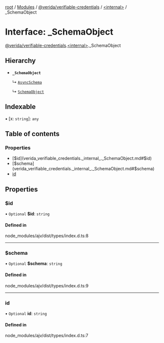 [root](../README.md) / [Modules](../modules.md) / [@verida/verifiable-credentials](../modules/verida_verifiable_credentials.md) / [<internal\>](../modules/verida_verifiable_credentials._internal_.md) / \_SchemaObject

# Interface: \_SchemaObject

[@verida/verifiable-credentials](../modules/verida_verifiable_credentials.md).[<internal\>](../modules/verida_verifiable_credentials._internal_.md)._SchemaObject

## Hierarchy

- **`_SchemaObject`**

  ↳ [`AsyncSchema`](verida_verifiable_credentials._internal_.AsyncSchema.md)

  ↳ [`SchemaObject`](verida_verifiable_credentials._internal_.SchemaObject.md)

## Indexable

▪ [x: `string`]: `any`

## Table of contents

### Properties

- [$id](verida_verifiable_credentials._internal_._SchemaObject.md#$id)
- [$schema](verida_verifiable_credentials._internal_._SchemaObject.md#$schema)
- [id](verida_verifiable_credentials._internal_._SchemaObject.md#id)

## Properties

### $id

• `Optional` **$id**: `string`

#### Defined in

node_modules/ajv/dist/types/index.d.ts:8

___

### $schema

• `Optional` **$schema**: `string`

#### Defined in

node_modules/ajv/dist/types/index.d.ts:9

___

### id

• `Optional` **id**: `string`

#### Defined in

node_modules/ajv/dist/types/index.d.ts:7

